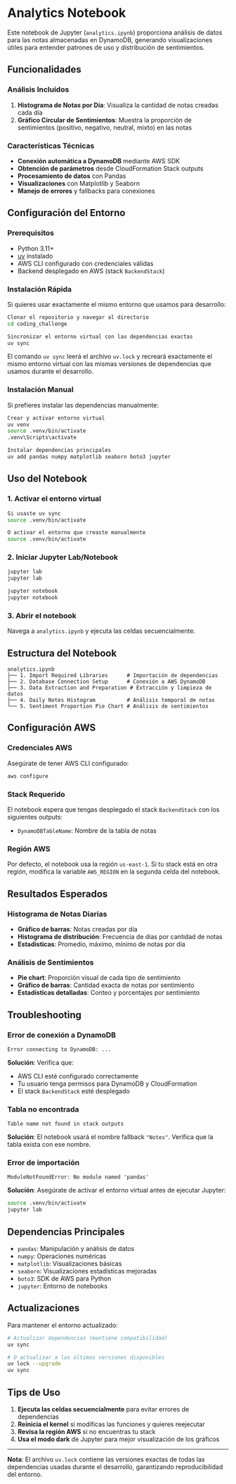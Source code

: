 # Analytics Notebook

Este notebook de Jupyter (`analytics.ipynb`) proporciona análisis de datos para las notas almacenadas en DynamoDB, generando visualizaciones útiles para entender patrones de uso y distribución de sentimientos.

## Funcionalidades

### Análisis Incluidos

1. **Histograma de Notas por Día**: Visualiza la cantidad de notas creadas cada día
2. **Gráfico Circular de Sentimientos**: Muestra la proporción de sentimientos (positivo, negativo, neutral, mixto) en las notas

### Características Técnicas

- **Conexión automática a DynamoDB** mediante AWS SDK
- **Obtención de parámetros** desde CloudFormation Stack outputs
- **Procesamiento de datos** con Pandas
- **Visualizaciones** con Matplotlib y Seaborn
- **Manejo de errores** y fallbacks para conexiones

## Configuración del Entorno

### Prerequisitos

- Python 3.11+
- [uv](https://docs.astral.sh/uv/) instalado
- AWS CLI configurado con credenciales válidas
- Backend desplegado en AWS (stack `BackendStack`)

### Instalación Rápida

Si quieres usar exactamente el mismo entorno que usamos para desarrollo:

```bash
Clonar el repositorio y navegar al directorio
cd coding_challenge

Sincronizar el entorno virtual con las dependencias exactas
uv sync
```

El comando `uv sync` leerá el archivo `uv.lock` y recreará exactamente el mismo entorno virtual con las mismas versiones de dependencias que usamos durante el desarrollo.

### Instalación Manual

Si prefieres instalar las dependencias manualmente:

```bash
Crear y activar entorno virtual
uv venv
source .venv/bin/activate
.venv\Scripts\activate

Instalar dependencias principales
uv add pandas numpy matplotlib seaborn boto3 jupyter
```

## Uso del Notebook

### 1. Activar el entorno virtual

```bash
Si usaste uv sync
source .venv/bin/activate

O activar el entorno que creaste manualmente
source .venv/bin/activate
```

### 2. Iniciar Jupyter Lab/Notebook

```bash
jupyter lab
jupyter lab

jupyter notebook
jupyter notebook
```

### 3. Abrir el notebook

Navega a `analytics.ipynb` y ejecuta las celdas secuencialmente.

## Estructura del Notebook

```
analytics.ipynb
├── 1. Import Required Libraries      # Importación de dependencias
├── 2. Database Connection Setup      # Conexión a AWS DynamoDB
├── 3. Data Extraction and Preparation # Extracción y limpieza de datos
├── 4. Daily Notes Histogram          # Análisis temporal de notas
└── 5. Sentiment Proportion Pie Chart # Análisis de sentimientos
```

## Configuración AWS

### Credenciales AWS

Asegúrate de tener AWS CLI configurado:

```bash
aws configure
```

### Stack Requerido

El notebook espera que tengas desplegado el stack `BackendStack` con los siguientes outputs:

- `DynamoDBTableName`: Nombre de la tabla de notas

### Región AWS

Por defecto, el notebook usa la región `us-east-1`. Si tu stack está en otra región, modifica la variable `AWS_REGION` en la segunda celda del notebook.

## Resultados Esperados

### Histograma de Notas Diarias

- **Gráfico de barras**: Notas creadas por día
- **Histograma de distribución**: Frecuencia de días por cantidad de notas
- **Estadísticas**: Promedio, máximo, mínimo de notas por día

### Análisis de Sentimientos

- **Pie chart**: Proporción visual de cada tipo de sentimiento
- **Gráfico de barras**: Cantidad exacta de notas por sentimiento
- **Estadísticas detalladas**: Conteo y porcentajes por sentimiento

## Troubleshooting

### Error de conexión a DynamoDB

```
Error connecting to DynamoDB: ...
```

**Solución**: Verifica que:

- AWS CLI esté configurado correctamente
- Tu usuario tenga permisos para DynamoDB y CloudFormation
- El stack `BackendStack` esté desplegado

### Tabla no encontrada

```
Table name not found in stack outputs
```

**Solución**: El notebook usará el nombre fallback `"Notes"`. Verifica que la tabla exista con ese nombre.

### Error de importación

```
ModuleNotFoundError: No module named 'pandas'
```

**Solución**: Asegúrate de activar el entorno virtual antes de ejecutar Jupyter:

```bash
source .venv/bin/activate
jupyter lab
```

## Dependencias Principales

- `pandas`: Manipulación y análisis de datos
- `numpy`: Operaciones numéricas
- `matplotlib`: Visualizaciones básicas
- `seaborn`: Visualizaciones estadísticas mejoradas
- `boto3`: SDK de AWS para Python
- `jupyter`: Entorno de notebooks

## Actualizaciones

Para mantener el entorno actualizado:

```bash
# Actualizar dependencias (mantiene compatibilidad)
uv sync

# O actualizar a las últimas versiones disponibles
uv lock --upgrade
uv sync
```

## Tips de Uso

1. **Ejecuta las celdas secuencialmente** para evitar errores de dependencias
2. **Reinicia el kernel** si modificas las funciones y quieres reejecutar
3. **Revisa la región AWS** si no encuentras tu stack
4. **Usa el modo dark** de Jupyter para mejor visualización de los gráficos

---

**Nota**: El archivo `uv.lock` contiene las versiones exactas de todas las dependencias usadas durante el desarrollo, garantizando reproducibilidad del entorno.
